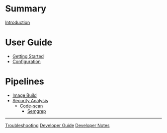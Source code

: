 # Summary

[Introduction](README.md)

# User Guide

<!-- - [Installation](installation.md) -->
- [Getting Started](getting_started.md)
- [Configuration](configuration.md)

# Pipelines

<!-- - [Debug](debug_pipeline.md) -->
- [Image Build](image_build_pipeline.md)
- [Security Analysis](security_analysis_pipeline.md)
    - [Code-scan](security_analysis_docs/code_scan.md)
        - [Semgrep](security_analysis_docs/code_scan_tools/semgrep.md)
<!-- - [Publish](publish_pipeline.md) -->
<!-- - [Deployment](deployment_pipeline.md) -->

---

[Troubleshooting](./troubleshooting.md)
[Developer Guide](./developer_guide.md)
[Developer Notes](./developer_notes.md)
